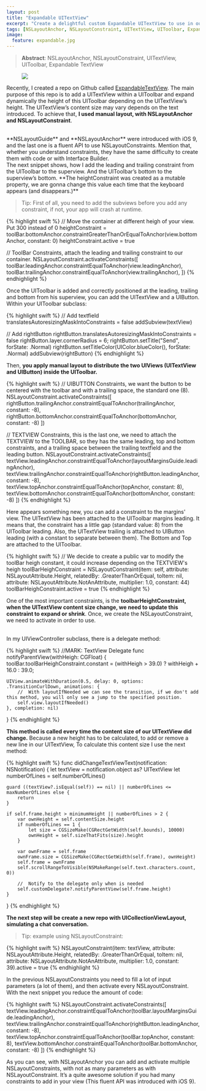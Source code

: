 ```yaml
---
layout: post
title: "Expandable UITextView"
excerpt: "Create a delightful custom Expandable UITextView to use in our apps."
tags: [NSLayoutAnchor, NSLayoutConstraint, UITextView, UIToolbar, Expandable]
image:
  feature: expandable.jpg
---
```


> **Abstract**: NSLayoutAnchor, NSLayoutConstraint, UITextView, UIToolbar, Expandable TextView

<figure>
    <a href="https://raw.githubusercontent.com/MoralAlberto/ExpandableTextView/develop/demoImages/expandable.gif"><img src="https://raw.githubusercontent.com/MoralAlberto/ExpandableTextView/develop/demoImages/expandable.gif"></a>
</figure>

Recently, I created a repo on Github called [ExpandableTextView](https://github.com/MoralAlberto/ExpandableTextView). The main purpose of this repo is to add a UITextView within a UIToolbar and expand dynamically the height of this UIToolbar depending on the UITextView’s height. The UITextView’s content size may vary depends on the text introduced. To achieve that, **I used manual layout, with NSLayoutAnchor and NSLayoutConstraint**.

<br/>
**NSLayoutGuide** and **NSLayoutAnchor** were introduced with iOS 9, and the last one is a fluent API to use NSLayoutConstraints. Mention that, whether you understand constraints, they have the same difficulty to create them with code or with Interface Builder.

<br/>
The next snippet shows, how I add the leading and trailing constraint from the UIToolbar to the superview. And the UIToolbar’s bottom to the superview’s bottom. **The heightConstraint was created as a mutable property, we are gonna change this value each time that the keyboard appears (and disappears.)**


> Tip: First of all, you need to add the subviews before you add any constraint, if not, your app will crash at runtime.

{% highlight swift %}
//  Move the container at different heigh of your view. Put 300 instead of 0
heightConstraint = toolBar.bottomAnchor.constraintGreaterThanOrEqualToAnchor(view.bottomAnchor, constant: 0)
heightConstraint.active = true

//  ToolBar Constraints, attach the leading and trailing constraint to our container.
NSLayoutConstraint.activateConstraints([
        toolBar.leadingAnchor.constraintEqualToAnchor(view.leadingAnchor),
        toolBar.trailingAnchor.constraintEqualToAnchor(view.trailingAnchor),
])
{% endhighlight %}

Once the UIToolbar is added and correctly positioned at the leading, trailing and bottom from his superview, you can add the UITextView and a UIButton. Within your UIToolbar subclass:

{% highlight swift %}
//  Add textfield
translatesAutoresizingMaskIntoConstraints = false
addSubview(textView)

//  Add rightButton
rightButton.translatesAutoresizingMaskIntoConstraints = false
rightButton.layer.cornerRadius = 6;
rightButton.setTitle("Send", forState: .Normal)
rightButton.setTitleColor(UIColor.blueColor(), forState: .Normal)
addSubview(rightButton)
{% endhighlight %}

Then, **you apply manual layout to distribute the two UIViews (UITextView and UIButton) inside the UIToolbar.**

{% highlight swift %}
//  UIBUTTON Constraints, we want the button to be centered with the toolbar and with a trailing space, the standard one (8).
NSLayoutConstraint.activateConstraints([
      rightButton.trailingAnchor.constraintEqualToAnchor(trailingAnchor, constant: -8),
      rightButton.bottomAnchor.constraintEqualToAnchor(bottomAnchor, constant: -8)
])

//  TEXTVIEW Constraints, this is the last one, we need to attach the TEXTVIEW to the TOOLBAR, so they has the same leading, top and bottom constraints, and a trailing space between the trailing textfield and the leading button.
NSLayoutConstraint.activateConstraints([
      textView.leadingAnchor.constraintEqualToAnchor(layoutMarginsGuide.leadingAnchor),
      textView.trailingAnchor.constraintEqualToAnchor(rightButton.leadingAnchor, constant: -8),    
      textView.topAnchor.constraintEqualToAnchor(topAnchor, constant: 8),
      textView.bottomAnchor.constraintEqualToAnchor(bottomAnchor, constant: -8)
])
{% endhighlight %}

Here appears something new, you can add a constraint to the margins' view. The UITextView has been attached to the UIToolbar margins leading. It means that, the constraint has a little gap (standard value: 8) from the UIToolbar leading. Also, the UITextView  trailing is attached to UIButton leading (with a constant to separate between them). The Bottom and Top are attached to the UIToolbar.

{% highlight swift %}
//  We decide to create a public var to modify the toolBar heigh constant, it could increase depending on the TEXTVIEW's heigh
toolBarHeighConstraint = NSLayoutConstraint(item: self, attribute: NSLayoutAttribute.Height, relatedBy: .GreaterThanOrEqual, toItem: nil, attribute: NSLayoutAttribute.NotAnAttribute, multiplier: 1.0, constant: 44)
toolBarHeighConstraint.active = true
{% endhighlight %}

One of the most important constraints, is the **toolbarHeightConstraint, when the UITextView content size change, we need to update this constraint to expand or shrink**. Once, we create the NSLayoutConstraint, we need to activate in order to use.

<br/>
In my UIViewController subclass, there is a delegate method:

{% highlight swift %}
//MARK: TextView Delegate
func notifyParentView(withHeigh: CGFloat) {
    toolBar.toolBarHeighConstraint.constant = (withHeigh > 39.0) ? withHeigh + 16.0 : 39.0;

    UIView.animateWithDuration(0.5, delay: 0, options: .TransitionCurlDown, animations: {
        //  With layoutIfNeeded we can see the transition, if we don't add this method, you will only see a jump to the specified position.
        self.view.layoutIfNeeded()
    }, completion: nil)
}
{% endhighlight %}

**This method is called every time the content size of our UITextView did change.** Because a new height has to be calculated, to add or remove a new line in our UITextView, To calculate this content size I use the next method:

{% highlight swift %}
func didChangeTextViewText(notification: NSNotification) {
    let textView = notification.object as? UITextView
    let numberOfLines = self.numberOfLines()

    guard ((textView?.isEqual(self)) == nil) || numberOfLines <= maxNumberOfLines else {
        return
    }

    if self.frame.height > minimumHeight || numberOfLines > 2 {
        var ownHeight = self.contentSize.height
        if numberOfLines == 1 {
            let size = CGSizeMake(CGRectGetWidth(self.bounds), 10000)
            ownHeight = self.sizeThatFits(size).height
        }

        var ownFrame = self.frame
        ownFrame.size = CGSizeMake(CGRectGetWidth(self.frame), ownHeight)
        self.frame = ownFrame
        self.scrollRangeToVisible(NSMakeRange(self.text.characters.count, 0))

        //  Notify to the delegate only when is needed
        self.customDelegate?.notifyParentView(self.frame.height)
    }
}
{% endhighlight %}

**The next step will be create a new repo with UICollectionViewLayout, simulating a chat conversation.**

> Tip: example using NSLayoutConstraint:

{% highlight swift %}
NSLayoutConstraint(item: textView, attribute: NSLayoutAttribute.Height, relatedBy: .GreaterThanOrEqual, toItem: nil, attribute: NSLayoutAttribute.NotAnAttribute, multiplier: 1.0, constant: 39).active = true
{% endhighlight %}

In the previous NSLayoutConstraints you need to fill a lot of input parameters (a lot of them), and then activate every NSLayoutConstraint. With the next snippet you reduce the amount of code:

{% highlight swift %}
NSLayoutConstraint.activateConstraints([
        textView.leadingAnchor.constraintEqualToAnchor(toolBar.layoutMarginsGuide.leadingAnchor),
        textView.trailingAnchor.constraintEqualToAnchor(rightButton.leadingAnchor, constant: -8),
        textView.topAnchor.constraintEqualToAnchor(toolBar.topAnchor, constant: 8),
        textView.bottomAnchor.constraintEqualToAnchor(toolBar.bottomAnchor, constant: -8)
])
{% endhighlight %}

As you can see, with NSLayoutAnchor you can add and activate multiple NSLayoutConstraints, with not as many parameters as with NSLayoutConstraint. It’s a quite awesome solution if you had many constraints to add in your view (This fluent API was introduced with iOS 9).
